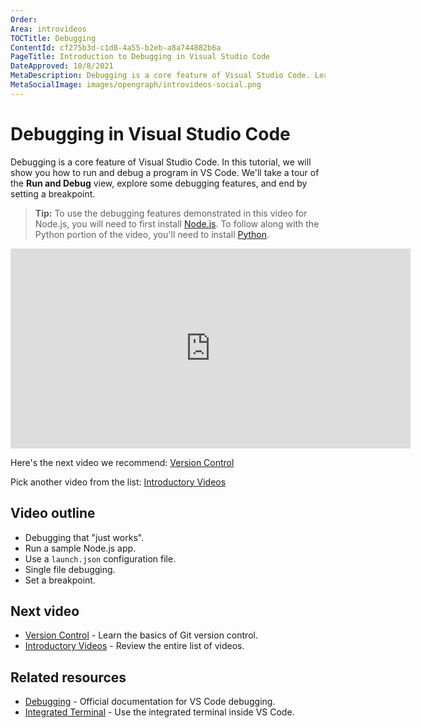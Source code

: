 ```yaml
---
Order:
Area: introvideos
TOCTitle: Debugging
ContentId: cf275b3d-c1d8-4a55-b2eb-a8a744882b6a
PageTitle: Introduction to Debugging in Visual Studio Code
DateApproved: 10/8/2021
MetaDescription: Debugging is a core feature of Visual Studio Code. Learn how to configure and use the Node.js debugger in this introductory video.
MetaSocialImage: images/opengraph/introvideos-social.png
---
```

# Debugging in Visual Studio Code

Debugging is a core feature of Visual Studio Code. In this tutorial, we will show you how to run and debug a program in VS Code. We'll take a tour of the **Run and Debug** view, explore some debugging features, and end by setting a breakpoint.

> **Tip:** To use the debugging features demonstrated in this video for Node.js, you will need to first install [Node.js](https://nodejs.org). To follow along with the Python portion of the video, you'll need to install [Python](https://www.python.org/downloads/).

<iframe src="https://www.microsoft.com/videoplayer/embed/RWAIIi" width="640" height="320" allowFullScreen="true" frameBorder="0" title="Debugging in Visual Studio Code"></iframe>

Here's the next video we recommend: [Version Control](/docs/introvideos/versioncontrol.md)

Pick another video from the list: [Introductory Videos](/docs/getstarted/introvideos.md)

## Video outline

* Debugging that "just works".
* Run a sample Node.js app.
* Use a `launch.json` configuration file.
* Single file debugging.
* Set a breakpoint.

## Next video

* [Version Control](/docs/introvideos/versioncontrol.md) - Learn the basics of Git version control.
* [Introductory Videos](/docs/getstarted/introvideos.md) - Review the entire list of videos.

## Related resources

* [Debugging](/docs/editor/debugging.md) - Official documentation for VS Code debugging.
* [Integrated Terminal](/docs/terminal/basics.md) - Use the integrated terminal inside VS Code.
